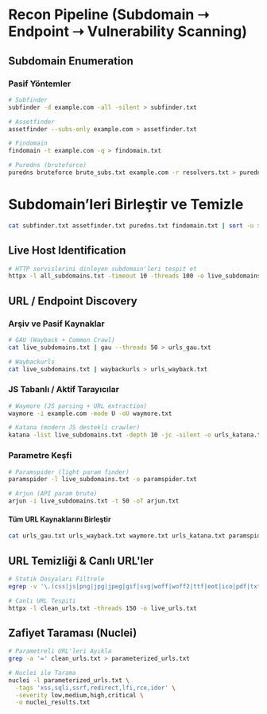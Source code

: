 #  Recon Pipeline (Subdomain ➝ Endpoint ➝ Vulnerability Scanning)

## Subdomain Enumeration

### Pasif Yöntemler

```bash
# Subfinder
subfinder -d example.com -all -silent > subfinder.txt

# Assetfinder
assetfinder --subs-only example.com > assetfinder.txt

# Findomain
findomain -t example.com -q > findomain.txt

# Puredns (bruteforce)
puredns bruteforce brute_subs.txt example.com -r resolvers.txt > puredns.txt
```

# Subdomain’leri Birleştir ve Temizle
```bash
cat subfinder.txt assetfinder.txt puredns.txt findomain.txt | sort -u > all_subdomains.txt
```

## Live Host Identification

```bash
# HTTP servislerini dinleyen subdomain'leri tespit et
httpx -l all_subdomains.txt -timeout 10 -threads 100 -o live_subdomains.txt
```

## URL / Endpoint Discovery

### Arşiv ve Pasif Kaynaklar
```bash
# GAU (Wayback + Common Crawl)
cat live_subdomains.txt | gau --threads 50 > urls_gau.txt

# Waybackurls
cat live_subdomains.txt | waybackurls > urls_wayback.txt
```

### JS Tabanlı / Aktif Tarayıcılar

```bash
# Waymore (JS parsing + URL extraction)
waymore -i example.com -mode U -oU waymore.txt

# Katana (modern JS destekli crawler)
katana -list live_subdomains.txt -depth 10 -jc -silent -o urls_katana.txt
```
### Parametre Keşfi

```bash
# Paramspider (light param finder)
paramspider -l live_subdomains.txt -o paramspider.txt

# Arjun (API param brute)
arjun -i live_subdomains.txt -t 50 -oT arjun.txt
```
#### Tüm URL Kaynaklarını Birleştir

```bash
cat urls_gau.txt urls_wayback.txt waymore.txt urls_katana.txt paramspider.txt arjun.txt | sort -u > all_urls.txt
```

## URL Temizliği & Canlı URL'ler

```bash
# Statik Dosyaları Filtrele
egrep -v '\.(css|js|png|jpg|jpeg|gif|svg|woff|woff2|ttf|eot|ico|pdf|txt|docx?|xlsx?|pptx?|zip|tar|gz|rar)$' all_urls.txt | sort -u > clean_urls.txt

# Canlı URL Tespiti
httpx -l clean_urls.txt -threads 150 -o live_urls.txt
```

## Zafiyet Taraması (Nuclei)

```bash 
# Parametreli URL'leri Ayıkla
grep -a '=' clean_urls.txt > parameterized_urls.txt

# Nuclei ile Tarama
nuclei -l parameterized_urls.txt \
  -tags 'xss,sqli,ssrf,redirect,lfi,rce,idor' \
  -severity low,medium,high,critical \
  -o nuclei_results.txt
```
